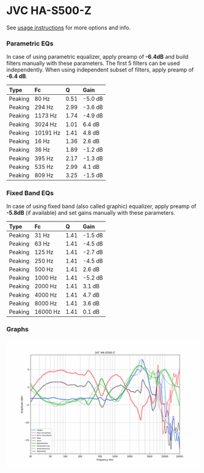 # JVC HA-S500-Z
See [usage instructions](https://github.com/jaakkopasanen/AutoEq#usage) for more options and info.

### Parametric EQs
In case of using parametric equalizer, apply preamp of **-6.4dB** and build filters manually
with these parameters. The first 5 filters can be used independently.
When using independent subset of filters, apply preamp of **-6.4 dB**.

| Type    | Fc       |    Q | Gain    |
|:--------|:---------|:-----|:--------|
| Peaking | 80 Hz    | 0.51 | -5.0 dB |
| Peaking | 294 Hz   | 2.99 | -3.6 dB |
| Peaking | 1173 Hz  | 1.74 | -4.9 dB |
| Peaking | 3024 Hz  | 1.01 | 6.4 dB  |
| Peaking | 10191 Hz | 1.41 | 4.8 dB  |
| Peaking | 16 Hz    | 1.36 | 2.6 dB  |
| Peaking | 36 Hz    | 1.89 | -1.2 dB |
| Peaking | 395 Hz   | 2.17 | -1.3 dB |
| Peaking | 535 Hz   | 2.99 | 4.1 dB  |
| Peaking | 809 Hz   | 3.25 | -1.5 dB |

### Fixed Band EQs
In case of using fixed band (also called graphic) equalizer, apply preamp of **-5.8dB**
(if available) and set gains manually with these parameters.

| Type    | Fc       |    Q | Gain    |
|:--------|:---------|:-----|:--------|
| Peaking | 31 Hz    | 1.41 | -1.5 dB |
| Peaking | 63 Hz    | 1.41 | -4.5 dB |
| Peaking | 125 Hz   | 1.41 | -2.7 dB |
| Peaking | 250 Hz   | 1.41 | -4.5 dB |
| Peaking | 500 Hz   | 1.41 | 2.6 dB  |
| Peaking | 1000 Hz  | 1.41 | -5.2 dB |
| Peaking | 2000 Hz  | 1.41 | 3.1 dB  |
| Peaking | 4000 Hz  | 1.41 | 4.7 dB  |
| Peaking | 8000 Hz  | 1.41 | 3.6 dB  |
| Peaking | 16000 Hz | 1.41 | 0.1 dB  |

### Graphs
![](./JVC%20HA-S500-Z.png)